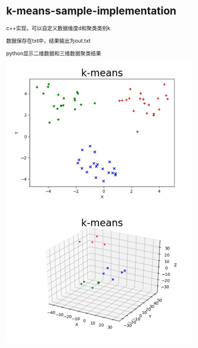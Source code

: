 # k-means-sample-implementation
c++实现，可以自定义数据维度d和聚类类别k

数据保存在txt中，结果输出为out.txt

python显示二维数据和三维数据聚类结果

![image](https://github.com/csysl/k-means-sample-implementation/blob/master/2d_out_0.jpg)
![image](https://github.com/csysl/k-means-sample-implementation/blob/master/3d_out_0.jpg)
